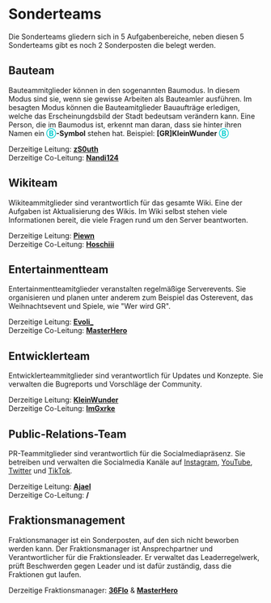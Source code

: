 # Sonderteams

Die Sonderteams gliedern sich in 5 Aufgabenbereiche, neben diesen 5 Sonderteams gibt es noch 2 Sonderposten die belegt werden.

## Bauteam

Bauteammitglieder können in den sogenannten Baumodus. In diesem Modus sind sie, wenn sie gewisse Arbeiten als Bauteamler ausführen. Im besagten Modus können die Bauteamitglieder Bauaufträge erledigen, welche das Erscheinungdsbild der Stadt bedeutsam verändern kann. Eine Person, die im Baumodus ist, erkennt man daran, dass sie hinter ihren Namen ein <a style="font-weight: bold; color: darkturquoise;">Ⓑ</a>**-Symbol** stehen hat. Beispiel: **[GR]KleinWunder** <a style="font-weight: bold; color: darkturquoise;">Ⓑ</a>

Derzeitige Leitung: **[zS0uth](https://germanrp.eu/index.php?user/903-gr-zs0uth/)**<br>
Derzeitige Co-Leitung: **[Nandi124](https://germanrp.eu/index.php?user/431-nandi124/)**


## Wikiteam

Wikiteammitglieder sind verantwortlich für das gesamte Wiki. Eine der Aufgaben ist Aktualisierung des Wikis. Im Wiki selbst stehen viele Informationen bereit, die viele Fragen rund um den Server beantworten.

Derzeitige Leitung: **[Piewn](https://germanrp.eu/index.php?user/120-piewn/)**<br>
Derzeitige Co-Leitung: **[Hoschiii](https://germanrp.eu/index.php?user/56-hoschiii/)**


## Entertainmentteam

Entertainmentteamitglieder veranstalten regelmäßige Serverevents. Sie organisieren und planen unter anderem zum Beispiel das Osterevent, das Weihnachtsevent und Spiele, wie "Wer wird GR".

Derzeitige Leitung: **[Evoli_](https://germanrp.eu/index.php?user/37-gr-evoli/)**<br>
Derzeitige Co-Leitung: **[MasterHero](https://germanrp.eu/index.php?user/42-gr-masterhero/)**


## Entwicklerteam

Entwicklerteammitglieder sind verantwortlich für Updates und Konzepte. Sie verwalten die Bugreports und Vorschläge der Community.

Derzeitige Leitung: **[KleinWunder](https://germanrp.eu/index.php?user/2-gr-kleinwunder/)**<br>
Derzeitige Co-Leitung: **[ImGxrke](https://germanrp.eu/index.php?user/901-gr-imgxrke/)**


## Public-Relations-Team

PR-Teammitglieder sind verantwortlich für die Socialmediapräsenz. Sie betreiben und verwalten die Socialmedia Kanäle auf [Instagram](https://www.instagram.com/germanrp.pr/), [YouTube](https://www.youtube.com/@germanrpreallifeeconomyrol4257), [Twitter](https://twitter.com/GermanRP3) und [TikTok](https://www.tiktok.com/@germanrp.pr?is_from_webapp=1&sender_device=pc).

Derzeitige Leitung: **[Ajael](https://germanrp.eu/index.php?user/3-gr-ajael/)**<br>
Derzeitige Co-Leitung: **/**

## Fraktionsmanagement

Fraktionsmanager ist ein Sonderposten, auf den sich nicht beworben werden kann. Der Fraktionsmanager ist Ansprechpartner und Verantwortlicher für die Fraktionsleader. Er verwaltet das Leaderregelwerk, prüft Beschwerden gegen Leader und ist dafür zuständig, dass die Fraktionen gut laufen.

Derzeitige Fraktionsmanager:
**[36Flo](https://germanrp.eu/index.php?user/167-gr-36flo/)** & **[MasterHero](https://germanrp.eu/index.php?user/42-gr-masterhero/)**<br>
